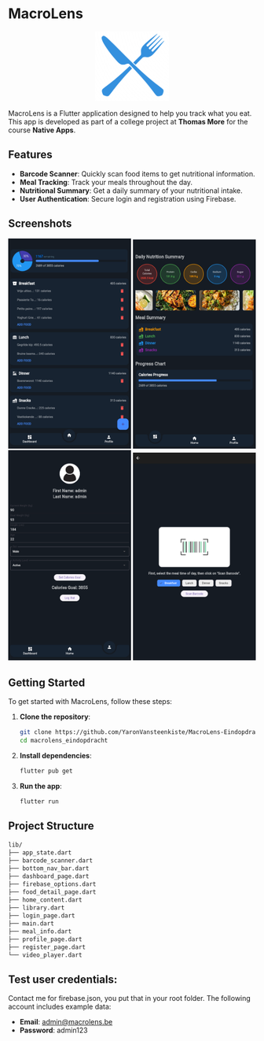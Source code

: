 # MacroLens

<p align="center">
  <img src="assets/icons/icon.png" alt="MacroLens Logo" width="150">
</p>

MacroLens is a Flutter application designed to help you track what you eat. This app is developed as part of a college project at **Thomas More** for the course **Native Apps**.

## Features

- **Barcode Scanner**: Quickly scan food items to get nutritional information.
- **Meal Tracking**: Track your meals throughout the day.
- **Nutritional Summary**: Get a daily summary of your nutritional intake.
- **User Authentication**: Secure login and registration using Firebase.

## Screenshots

<p align="center">
  <img src="assets/showcase/homescreen.png" alt="Home Screen" width="250">
  <img src="assets/showcase/dashboard.png" alt="Dashboard" width="250">
  <img src="assets/showcase/profile.png" alt="Profile" width="250">
  <img src="assets/showcase/scanning.png" alt="Scanning" width="250">
</p>

## Getting Started

To get started with MacroLens, follow these steps:

1. **Clone the repository**:
    ```bash
    git clone https://github.com/YaronVansteenkiste/MacroLens-Eindopdracht.git
    cd macrolens_eindopdracht
    ```

2. **Install dependencies**:
    ```bash
    flutter pub get
    ```

3. **Run the app**:
    ```bash
    flutter run
    ```

## Project Structure

```plaintext
lib/
├── app_state.dart
├── barcode_scanner.dart
├── bottom_nav_bar.dart
├── dashboard_page.dart
├── firebase_options.dart
├── food_detail_page.dart
├── home_content.dart
├── library.dart
├── login_page.dart
├── main.dart
├── meal_info.dart
├── profile_page.dart
├── register_page.dart
└── video_player.dart
```

## Test user credentials:
Contact me for firebase.json, you put that in your root folder. 
The following account includes example data:
- **Email**: admin@macrolens.be
- **Password**: admin123
